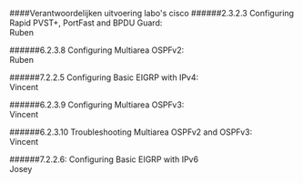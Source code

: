 ####Verantwoordelijken uitvoering labo's cisco
######2.3.2.3 Configuring Rapid PVST+, PortFast and BPDU Guard:    
 Ruben 

######6.2.3.8 Configuring Multiarea OSPFv2:   
 Ruben

######7.2.2.5 Configuring Basic EIGRP with IPv4:   
 Vincent

######6.2.3.9 Configuring Multiarea OSPFv3:   
 Vincent

######6.2.3.10 Troubleshooting Multiarea OSPFv2 and OSPFv3:   
 Vincent

######7.2.2.6: Configuring Basic EIGRP with IPv6   
 Josey
